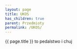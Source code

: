 ```yaml
---
layout: page
title: UKOS
has_children: true
parent: Przedmioty
permalink: /UKOS/
---
```


{{ page.title }} to pedalstwo i chuj